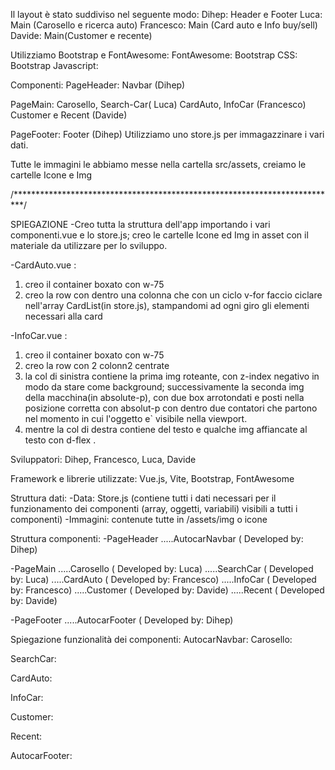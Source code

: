 Il layout è stato suddiviso nel seguente modo: 
Dihep: Header e Footer 
Luca: Main (Carosello e ricerca auto) 
Francesco: Main (Card auto e Info buy/sell) 
Davide: Main(Customer e recente)

Utilizziamo Bootstrap e FontAwesome: FontAwesome: <script src="https://kit.fontawesome.com/ee64cb3605.js" crossorigin="anonymous"></script> Bootstrap CSS: Bootstrap Javascript: <script src="https://cdn.jsdelivr.net/npm/bootstrap@5.2.3/dist/js/bootstrap.bundle.min.js" integrity="sha384-kenU1KFdBIe4zVF0s0G1M5b4hcpxyD9F7jL+jjXkk+Q2h455rYXK/7HAuoJl+0I4" crossorigin="anonymous"></script>

Componenti: PageHeader: Navbar (Dihep)

PageMain: Carosello, Search-Car( Luca)
          CardAuto, InfoCar (Francesco)
          Customer e Recent (Davide)

PageFooter: Footer (Dihep)
Utilizziamo uno store.js per immagazzinare i vari dati.

Tutte le immagini le abbiamo messe nella cartella src/assets, creiamo le cartelle Icone e Img


/**************************************************************************/

SPIEGAZIONE
-Creo tutta la struttura dell'app importando i vari componenti.vue e lo store.js; creo le cartelle Icone ed Img in asset con il materiale da utilizzare per lo sviluppo.

-CardAuto.vue : 
1. creo il container boxato con w-75
2. creo la row con dentro una colonna che con un ciclo v-for faccio ciclare nell'array CardList(in store.js), stampandomi ad ogni giro gli elementi necessari alla card

-InfoCar.vue : 
1. creo il container boxato con w-75
2. creo la row con 2 colonn2 centrate 
3. la col di sinistra contiene la prima img roteante, con z-index negativo in modo da stare come background; successivamente la seconda img della macchina(in absolute-p), con due box arrotondati e posti nella posizione corretta con absolut-p con dentro due contatori che partono nel momento in cui l'oggetto e` visibile nella viewport.
4. mentre la col di destra contiene del testo e qualche img affiancate al testo con d-flex .

Sviluppatori: Dihep, Francesco, Luca, Davide

Framework e librerie utilizzate: Vue.js, Vite, Bootstrap, FontAwesome

Struttura dati: -Data: Store.js (contiene tutti i dati necessari per il funzionamento dei componenti (array, oggetti, variabili) visibili a tutti i componenti) -Immagini: contenute tutte in /assets/img o icone

Struttura componenti: -PageHeader .....AutocarNavbar ( Developed by: Dihep)

-PageMain .....Carosello ( Developed by: Luca) .....SearchCar ( Developed by: Luca) .....CardAuto ( Developed by: Francesco) .....InfoCar ( Developed by: Francesco) .....Customer ( Developed by: Davide) .....Recent ( Developed by: Davide)

-PageFooter .....AutocarFooter ( Developed by: Dihep)

Spiegazione funzionalità dei componenti: AutocarNavbar: Carosello:

SearchCar:

CardAuto:

InfoCar:

Customer:

Recent:

AutocarFooter: